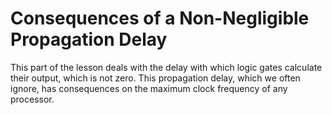# Consequences of a Non-Negligible Propagation Delay

This part of the lesson deals with the delay with which logic gates calculate their output, which is not zero. This propagation delay, which we often ignore, has consequences on the maximum clock frequency of any processor.
<div id="sheas_container_1"><div style="width:100%; height:100%"><div class="loader"></div></div></div>

## Exercises
1. Conduct a qualitative analysis of the full adder circuit similar to that done for the xnor gate in the previous lesson. What propagation delay do you estimate?
<a href="https://sheas.magiwanders.com/?chip=N4IgJgpgbglgxhAziAXKSUCMrQBsCGARhLqiAGYCuuuA%2BvmJAE60AMIANCAC4CeADhDIBlSoTgwmcSjG6cQ%2FJgHt%2B%2BAOb5uMJQDtUrLghp9BZKjXqMITefyWJZ2vWhAAPVACYA7AFYuvVABaHwBfEK4MDxwQAmJSFBB8eRMhBIAhSm5uXVtlVQ0tHJQDEB1KAFtCfERUkAALCHcuQllkFEwuHQg5BKSuOwdC51B3FB8SgJRAgDZWMIjoAGZo2JIyQmSBWoysnP689U0nfU6KqpqyBqaQFu42jtLu9dt7RyKR1HH%2FVEw58PBoAAWFZENYJOCbUzpTLZPT7FSHIYnUpnaq1K7yW73TpPcEvQbHFyjL4gSa%2BeYAqA%2BEFxMiICqQ2oAGXw5X4uQRBUJJTKlTRl0amNaPxxPRA9PK%2BLewzcqEBXgmnz%2BCyg0xpYJAcHwTCYAS4KTILLZHPyRyKPNRFwSGOawvaorIWp1eoUryRRLlCu%2BU0WoQpcF0XTg2SYbQA2qByMpJS4YGAyBhsP0lEwxRKQP9stE4wnoNTk6myDA9PNI9Hs%2FGEomXoXwdrdRn9UoK7nVTWxcWM%2BEy0oY6Ac1XoFEC2KlJlGzxm7HK5Sk67a4kuxwe32QAPKcsR2Qx3JM1P%2BzPq1uEhtSxRy9PW8DjyAdxOs5fB1h246uwBdLj08SSaR20Ap6IMHgJBAOgbAXFWeJF31LYyB2WETURblTj5K16kFW07hFR4xT6V0CXeWVim9ZVKSiCDQSgu8YKhEAjXZeFTXdC1UPRDCbjtB4ulHcdkwImVRkWAAORUUEWUiMGWCjaQSHR8B0MA2EZMgADl5PjRikKKB4sWw4t%2BEyNoPD46VolGTAPD8UlPgpDBgWkjU5IU2g5wNBI1IUxCuW0zDsTXHQDKwlBjPw0yPXaSzvR8P0VWpByoI2GjthhPYFAObznBY842OuXT7Rw54TPdD5iOslBZls6A1XisgnMU4ceFg9z1K8s1nB0ziuH0wzPCKwkSssqzJnEsJ%2FgDHQgxDcMVxbJ85zsBc7z3WaNxfBJi2wM8o17FaMDVG8lqbXahzW%2Fylxmx9KXzeceN3I7Lrs07iyiLaLwPVtroW27733NdDyBJ6dE27tzx2h6wNOw7J2OqBNxuosdBekHttXddJMh8dlvBtsbw287QdR%2F6oGveGEihh93qffbSf8pG33%2BFqXCAhA2nQCGat6ZToV2OE0s5NrkV5bKBVyzqCs5vrCNGUSJJOjnb14xraPo1rmJQ4XrXYvKuNxBW5ElgS5V9b0Rv%2BdH5bqpSktUlrNIy7Dta6gKeuCg2zJ%2BY2ytNlV7LwSjavUlyuZADyNL5pjCQ6oKHm6oKQoGMKBpEk3ZapdUEuD%2BDUsUfm1ZRViRaFaOHRPKViqI0SKv9QMIGDFNpoJmH5pTb6scp1bcaB%2FGUZhz6W%2B3TH7vb9HO6R5dG%2BxuGvoHu7oexknp%2FWrvXrB4elgx2eKb%2Bq9AbHi61%2BJjefphhrF7OsJ6c6JQejZ2AWdA595c7a3uYQu2BdKoX%2BU10Xi%2FFs63bhRlpVKA5E%2FYyT1sHFW7885fzQjaDif9uIzzLv1Ii3ghr6BAVJcBjlA7sBfiHW24ctLtV8npZ2cdAElQspg4oo1DA1zrqGVAEYJ4Hynv3Mmg854H1Plw8%2ByM3rbzmkfNuIiO40zxivQmrZm6LR4VvNG69R7vn%2BK4ACTNoDAVZrOdO24WAEKVrUUQ34pAyH1iQ%2B2pUjC4DcreGw1CiI%2BE9pMQEMUyL6N6M5Ix9jTESHMbIVWyFNQkDsU1RInknGCS9GVDx5tcFQUDq5CJ%2FifwWOCeaQwYT7HEITuXGJokhLxIBhba%2BVtjEiDEAE38lic4RyyaE4wESdDX1QVLH4sxvSWRAXFRJtVykpNomkwJdT0ofxKLY%2BxrS6lujQeZLpZURIgOqv0iWlTX7Z3GbAy0OUi5%2BWQes%2FJ8zkSTGCCArwXibiZxSrzeppDBa7MLuQ%2FKhzrnRNOT8VgqchJXJ3BU%2Bx0CrETPVt%2FdCv8Dm62oqFApqBpjFKin8MaTCpqsP3hIvaYih4YoBp3buwjlFQEuQdRRv1CV9wXJ2GRvcsW8JxaA06p4hGr3pdTM%2B5MyVE34QuJI1LsbEpphymGnCFxMvHj3eetKlFExFbhfFLLCWypQeIwl8ixRivRYS7lrdsWqtOry5lsjREks3py1svy8UX3%2BHUfAuByCWGYA%2FHRD9wJrOghskAWc7nbJCXAvZLydZyo%2BaVSYqcwExH9qXQhXrMmZVBfArWYs3mJRhSckNqAACcJTYZXPTIQoF9zrFZTBQgx2%2F882po6WJVgdDMDZt9hGiBToGz5tZAxYFOyC4%2F32dhN5zaXTHKreJOhxTelXI0YY4OIzamxuRFMiJE72mG3aNFKKKyrn4KndU9JQSYEhPnbRPJcyq11pHUixhE1a6opQGwiVB81XKt1UTClcq%2BV8KlWap8L7nhvvpQ%2B7hpqYZsoEQa8VBKuUfqA4y%2BVRrKTAYUYByVlrDU0pNcfSegM1FcHMHQBgjqtF3xAgR11jaNQpgBak7dozZ02JyREgCwbhKiUCBZMNVybV2oddYCjwyqMzr3Y0g96JbX2rw9YJd7sxJ0JYx4VOODSNQQ46JqwLAhkmL4xkgTcamnhNokprjjjK3Lo8JFMqLHvkgIbZBMgeF7Exq048rt4Ke2vN1nhQdy7zPMcwO4sd8sU12duTR4tCaIW9t1imjzkmvPekCKOs2VUrkQmjUFhzn8nndoDSXTUEnwoxbMz0hLRLc0MlbcaNLIX%2FWIMhWmUrRnJMuOY9MbNvz5b9qgW24L8aqtlr7fWAdx7l2Ndi5gOtDDNQovrmi9hf7IPYwtVIksKHsbarpAyFVMr9UweFaddMG3WwCrPlS5bB8F4CKFStrbv7yVzffTeDVM3CXwZ1XSxV0HrubZvO1%2FbxqaYPbvfS1bdZnTofvVdkI9MwhAA%3D" target="_blank">Here is an isolated full adder circuit, of which there are many inside the incrementer.</a>


2. Does the overall propagation delay of the incrementer chip change for different inputs? If yes, with which criteria?


## Transcript 

When logic gates are studied, there are usually two different ways to communicate their functionality. 

One is the truth table, that is the complete list of outputs given the list of all the possible combinations of inputs. Some examples of this are the nand gate, the truth table of which shows the input only deactivating when the inputs are both on, or the xnor gate, whose output is active only when the two inputs have the same value. The other way of communicating functionality is the way we just used to describe the truth table of the first two gates without showing them in full, that is a functional description in plain english. This is often preferred for the sake of brevity with gates that have many possible inputs but a simple rule to calculate the output: this is the case of the incrementer chip here, which has 256 possible inputs, since the input port is 8 bits wide, but its output can simply be described as "the input plus one" for any given input. 

Whichever way the gates were described with, there is one further detail that is often omitted or quickly touched upon and not really cared about: the output of each gate is always calculated with a small but measurable delay with respect to the input variation. This is called propagation delay. Thankfully, this tool is granular enough to show us that. 

Inspect the inputs and the output of the nand gate and then pause the simulation. Zoom in on the monitors so that you can comfortably see each step. Now let us fiddle with the inputs and try to understand how many steps it takes to calculate the output given any input variation. It takes one step, and you can verify all the combinations by yourself. 

How 'long' one step is is rather unimportant, it might be one millisecond or one nanoseconds, for our purposes that is not important: it is the smallest time division of the engine of our simulator and might as well be the smallest time interval we can measure with a logic analyzer in the real world.

We can do the same with the xnor gate. We notice that sometimes the output takes five steps to propagate, as it is the case with inputs changing from zero zero to zero one, and sometimes six steps, as it is the case with inputs changing from zero zero to one one. We can therefore say that the propagation delay of the xnor is six steps. Why then is this value higher than the propagation delay of the nand gate? Let us remember that the nand gate is what is called a universal gate, which means that it can be used to synthetize any other logic gate, like this xnor here, that just so happens to be synthetized out of nands. The longer propagation delay of the xnor is therefore directly proportional to the complexity of its implementation in nand gates, and we have also verified it being variable with previous input. 

Let us spend two minutes for a qualitative analysis of how the inner structure of this xnor chip results in the propagation delay we observed. We see the inner structure being made of and, not and or gates. Internally the not is made of a single nand port with shortcircuited inputs, which means that its propagation delay is the same, one step. The and gate is made of two nand gates in series, so it is rather intuitive that its propagation delay will be two steps. The same can be said about the or gate, which has a maximum of two nand gates in series between any of the inputs and the output. The structure of the xnor gate is slightly more complex, but we only have to understand how to generalize the concept. Each input has two routes towards the output, one that is five steps long and one that is six steps long, as they both pass through a not gate, an or gate, an and gate and only one of the two passes through the first not gate. So without assumptions about the inputs, we can already say that the maximum delay of the xnor gate is six steps.

Let us now consider the incrementer. You can see inspecting it that its a rather complex circuit, so we expect it to have a rather high maximum propagation delay. How much exactly? Let us set its input in binary radix and try some values. Zero to one takes 12 steps. 11111110 to 11111111 takes 4 steps. 01111111 to 10000000 takes many steps.

The exact propagation delay of this chip will be asked to you as an exercise after the second part of this lesson. I invite you to notice that the carry of each full adder is given as input of the following full adder. You will be asked to reason about what that means for the total propagation delay and if given this structure the fact that one input of the adders is always one somehow changes the delay estimate. 